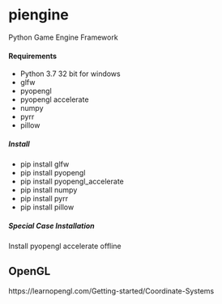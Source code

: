 # piengine
Python Game Engine Framework

<h4>Requirements</h4>
<ul>
  <li>Python 3.7 32 bit for windows</li>
  <li>glfw</li>
  <li>pyopengl</li>
  <li>pyopengl accelerate</li>
  <li>numpy</li>
  <li>pyrr</li>
  <li>pillow</li>
</ul>

<h5>Install</h5>
<ul>
  <li>pip install glfw</li>
  <li>pip install pyopengl</li>
  <li>pip install pyopengl_accelerate</li>
  <li>pip install numpy</li>
  <li>pip install pyrr</li>
  <li>pip install pillow</li>
</ul>

<h5><b>Special Case Installation</b></h5>
<p>Install pyopengl accelerate offline</p>

<h2>OpenGL</h2>
</h4>https://learnopengl.com/Getting-started/Coordinate-Systems</h3>
